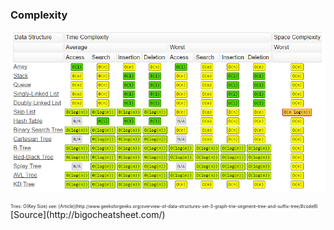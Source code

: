 ### Complexity

![](./_Assets/images/DS_Compelxity.png)

<div style="font-size:0.5em;">Tries: O(Key Size) see: [Article](http://www.geeksforgeeks.org/overview-of-data-structures-set-3-graph-trie-segment-tree-and-suffix-tree/#code8)</div>

<div class="source">[Source](http://bigocheatsheet.com/)</div>
